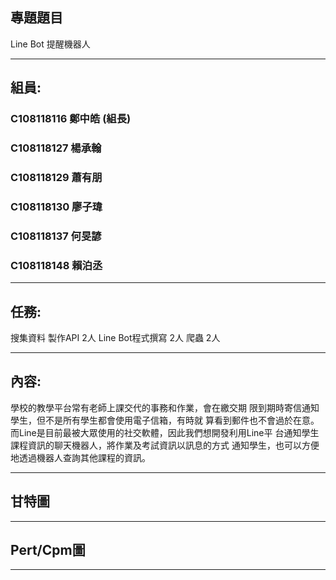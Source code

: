 ## 專題題目
Line Bot 提醒機器人



***
## 組員:
### C108118116 鄭中皓 (組長)
### C108118127 楊承翰
### C108118129 蕭有朋  
### C108118130 廖子瑋
### C108118137 何旻諺
### C108118148 賴泊丞
***
## 任務:
搜集資料 
製作API 2人
Line Bot程式撰寫 2人
爬蟲 2人
***
## 內容:
學校的教學平台常有老師上課交代的事務和作業，會在繳交期
限到期時寄信通知學生，但不是所有學生都會使用電子信箱，有時就
算看到郵件也不會過於在意。
而Line是目前最被大眾使用的社交軟體，因此我們想開發利用Line平
台通知學生課程資訊的聊天機器人，將作業及考試資訊以訊息的方式
通知學生，也可以方便地透過機器人查詢其他課程的資訊。
***
## 甘特圖




***
## Pert/Cpm圖




***
